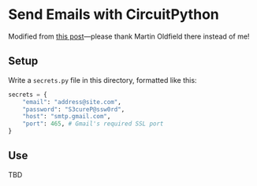# Send Emails with CircuitPython

Modified from [this post](https://mjoldfield.com/atelier/2021/11/python-smtp.html)—please thank Martin Oldfield there instead of me!

## Setup
Write a `secrets.py` file in this directory, formatted like this:
```python
secrets = {
    "email": "address@site.com",
    "password": "S3cureP@ssw0rd",
    "host": "smtp.gmail.com",
    "port": 465, # Gmail's required SSL port
}
```

## Use
TBD

